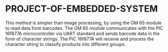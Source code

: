 # PROJECT-OF-EMBEDDED-SYSTEM
This method is simpler than image processing, by using the GM 65 module to read data from barcodes. The GM 65 module communicates with the PIC 16f877A microcontroller via UART standard and sends barcode data in the form of character strings. The PIC 16f877A will receive and process the character string to classify products into different groups.
